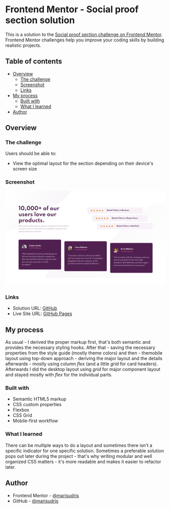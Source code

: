 # Frontend Mentor - Social proof section solution

This is a solution to the [Social proof section challenge on Frontend Mentor](https://www.frontendmentor.io/challenges/social-proof-section-6e0qTv_bA). Frontend Mentor challenges help you improve your coding skills by building realistic projects.

## Table of contents

- [Overview](#overview)
  - [The challenge](#the-challenge)
  - [Screenshot](#screenshot)
  - [Links](#links)
- [My process](#my-process)
  - [Built with](#built-with)
  - [What I learned](#what-i-learned)
- [Author](#author)

## Overview

### The challenge

Users should be able to:

- View the optimal layout for the section depending on their device's screen size

### Screenshot

![](./design/my-solution.png)

### Links

- Solution URL: [GitHub]()
- Live Site URL: [GitHub Pages]()

## My process

As usual - I derived the proper markup first, that's both semantic and provides the necessary styling hooks.
After that - saving the necessary properties from the style guide (mostly theme colors) and then - themobile layout using top-down approach - deriving the major layout and the details afterwards - mostly using column _flex_ (and a little _grid_ for card headers).
Afterwards I did the desktop layout using _grid_ for major component layout and stayed mostly with
_flex_ for the individual parts.

### Built with

- Semantic HTML5 markup
- CSS custom properties
- Flexbox
- CSS Grid
- Mobile-first workflow

### What I learned

There can be multiple ways to do a layout and sometimes there isn't a specific indicator for one specific solution. Sometimes a preferable solution pops out later during the project - that's why writing modular and well organized CSS matters - it's more readable and makes it easier to refactor later.

## Author

- Frontend Mentor - [@marisudris](https://www.frontendmentor.io/profile/marisudris)
- GitHub - [@marisudris](https://www.github.com/marisudris)

